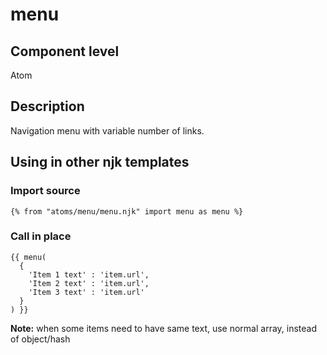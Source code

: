 # menu

## Component level

Atom

## Description

Navigation menu with variable number of links.

## Using in other njk templates

### Import source

```
{% from "atoms/menu/menu.njk" import menu as menu %}
```

### Call in place

```
{{ menu(
  {
    'Item 1 text' : 'item.url',
    'Item 2 text' : 'item.url',
    'Item 3 text' : 'item.url'
  }
) }}
```

**Note:** when some items need to have same text, use normal array, instead of object/hash
